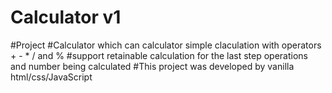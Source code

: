# Calculator v1
#Project
#Calculator which can calculator simple claculation with operators + - * / and %
#support retainable calculation for the last step operations and number being calculated
#This project was developed by vanilla html/css/JavaScript
